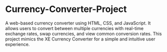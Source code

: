 # Currency-Converter-Project
A web-based currency converter using HTML, CSS, and JavaScript. It allows users to convert between multiple currencies with real-time exchange rates, swap currencies, and view common conversion rates. This project mimics the XE Currency Converter for a simple and intuitive user experience.
